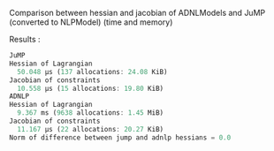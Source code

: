Comparison between hessian and jacobian of ADNLModels and JuMP (converted to NLPModel) (time and memory)

Results : 
```rust
JuMP
Hessian of Lagrangian
  50.048 μs (137 allocations: 24.08 KiB)
Jacobian of constraints
  10.558 μs (15 allocations: 19.80 KiB)
ADNLP
Hessian of Lagrangian
  9.367 ms (9638 allocations: 1.45 MiB)
Jacobian of constraints
  11.167 μs (22 allocations: 20.27 KiB)
Norm of difference between jump and adnlp hessians = 0.0
```